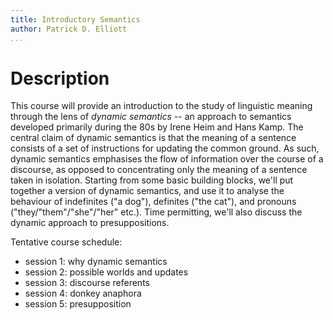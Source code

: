 ```yaml
---
title: Introductory Semantics
author: Patrick D. Elliott
...
```

 
# Description

This course will provide an introduction to the study of linguistic meaning through the lens of *dynamic semantics* -- an approach to semantics developed primarily during the 80s by Irene Heim and Hans Kamp. The central claim of dynamic semantics is that the meaning of a sentence consists of a set of instructions for updating the common ground. As such, dynamic semantics emphasises the flow of information over the course of a discourse, as opposed to concentrating only the meaning of a sentence taken in isolation. Starting from some basic building blocks, we'll put together a version of dynamic semantics, and use it to analyse the behaviour of indefinites ("a dog"), definites ("the cat"), and pronouns ("they/"them"/"she"/"her" etc.). Time permitting, we'll also discuss the dynamic approach to presuppositions.

Tentative course schedule:

 - session 1: why dynamic semantics
 - session 2: possible worlds and updates 
 - session 3: discourse referents
 - session 4: donkey anaphora
 - session 5: presupposition
